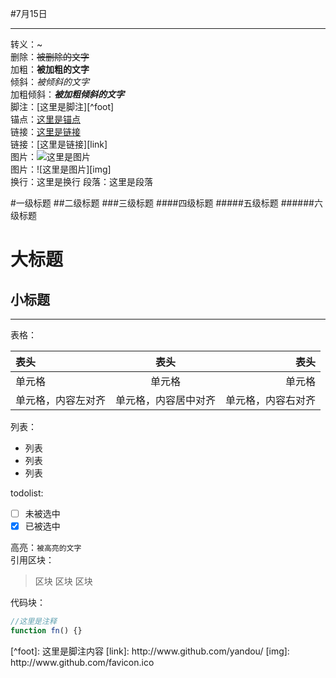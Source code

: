 #7月15日

---

转义：\~  
删除：~~被删除的文字~~  
加粗：**被加粗的文字**  
倾斜：*被倾斜的文字*  
加粗倾斜：***被加粗倾斜的文字***  
脚注：[这里是脚注][^foot]  
锚点：[这里是锚点](#anchor)  
链接：[这里是链接](http://www.github.com/yandou/)  
链接：[这里是链接][link]  
图片：![这里是图片](http://www.github.com/favicon.ico)  
图片：![这里是图片][img]  
换行：这里是换行
段落：这里是段落

#一级标题
##二级标题
###三级标题
####四级标题
#####五级标题
######六级标题

大标题
=
小标题
-

---

表格：

|表头|表头|表头|
|:---|:---:|---:|
|单元格|单元格|单元格|
|单元格，内容左对齐|单元格，内容居中对齐|单元格，内容右对齐|

列表：  
- 列表
- 列表
- 列表

todolist:  
- [ ] 未被选中
- [x] 已被选中

高亮：`被高亮的文字`  
引用区块：  
> 区块
> 区块
> 区块

代码块：   
```javascript
//这里是注释
function fn() {}
```

<div id="anchor"></div>
[^foot]: 这里是脚注内容
[link]: http://www.github.com/yandou/
[img]: http://www.github.com/favicon.ico
